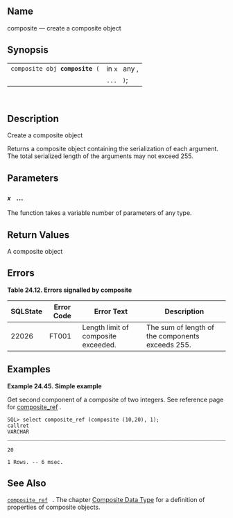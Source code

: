 <div>

<div>

</div>

<div>

## Name

composite — create a composite object

</div>

<div>

## Synopsis

<div>

|                                     |               |
|-------------------------------------|---------------|
| `composite obj `**`composite`**` (` | in `x ` any , |
|                                     | `... ` `)`;   |

<div>

 

</div>

</div>

</div>

<div>

## Description

Create a composite object

Returns a composite object containing the serialization of each
argument. The total serialized length of the arguments may not exceed
255.

</div>

<div>

## Parameters

<div>

### *`x `* ...

The function takes a variable number of parameters of any type.

</div>

</div>

<div>

## Return Values

A <span class="type">composite </span> object

</div>

<div>

## Errors

<div>

**Table 24.12. Errors signalled by composite**

<div>

| SQLState                              | Error Code                            | Error Text                                                          | Description                                      |
|---------------------------------------|---------------------------------------|---------------------------------------------------------------------|--------------------------------------------------|
| <span class="errorcode">22026 </span> | <span class="errorcode">FT001 </span> | <span class="errortext">Length limit of composite exceeded. </span> | The sum of length of the components exceeds 255. |

</div>

</div>

  

</div>

<div>

## Examples

<div>

**Example 24.45. Simple example**

<div>

Get second component of a composite of two integers. See reference page
for <a href="fn_composite_ref.html" class="link"
title="composite_ref">composite_ref</a> .

``` screen
SQL> select composite_ref (composite (10,20), 1);
callret
VARCHAR
_______________________________________________________________________________

20

1 Rows. -- 6 msec.
```

</div>

</div>

  

</div>

<div>

## See Also

<a href="fn_composite_ref.html" class="link" title="composite_ref"><code
class="function">composite_ref</code></a>` ` . The chapter
<a href="compositedatatype.html" class="link"
title="20.2.3. The composite Data Type">Composite Data Type</a> for a
definition of properties of composite objects.

</div>

</div>
